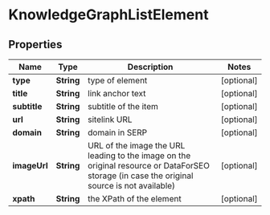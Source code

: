 

# KnowledgeGraphListElement


## Properties

| Name | Type | Description | Notes |
|------------ | ------------- | ------------- | -------------|
|**type** | **String** | type of element |  [optional] |
|**title** | **String** | link anchor text |  [optional] |
|**subtitle** | **String** | subtitle of the item |  [optional] |
|**url** | **String** | sitelink URL |  [optional] |
|**domain** | **String** | domain in SERP |  [optional] |
|**imageUrl** | **String** | URL of the image the URL leading to the image on the original resource or DataForSEO storage (in case the original source is not available) |  [optional] |
|**xpath** | **String** | the XPath of the element |  [optional] |



